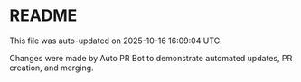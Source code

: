 # README

This file was auto-updated on 2025-10-16 16:09:04 UTC.

Changes were made by Auto PR Bot to demonstrate automated updates, PR creation, and merging.
